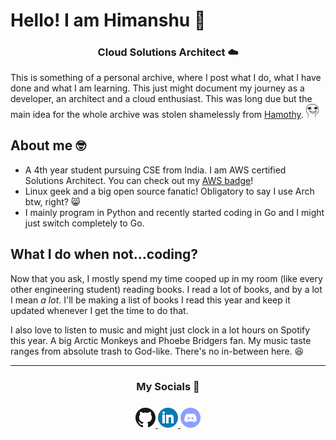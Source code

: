 <h1 align=center">Hello! I am Himanshu 👋️</h1>
<div align="center">
<h3>Cloud Solutions Architect ☁️</h3>
</div>

This is something of a personal archive, where I post what I do, what I have done and what I am learning. This just might document my journey as a developer, an architect and a cloud enthusiast. This was long due but the main idea for the whole archive was stolen shamelessly from [Hamothy](https://github.com/sgoudham). <img src="images/keksmile.webp" width="20px">

## About me 🤓️
- A 4th year student pursuing CSE from India. I am AWS certified Solutions Architect. You can check out my [AWS badge](https://www.credly.com/badges/e1d7f299-977a-4b6f-a94c-992ce725f5c1/public_url)!
- Linux geek and a big open source fanatic! Obligatory to say I use Arch btw, right? 😸
- I mainly program in Python and recently started coding in Go and I might just switch completely to Go. 

## What I do when not...coding?
Now that you ask, I mostly spend my time cooped up in my room (like every other engineering student) reading books. I read a lot of books, and by a lot I mean _a lot_. I'll be making a list of books I read this year and keep it updated whenever I get the time to do that. 

I also love to listen to music and might just clock in a lot hours on Spotify this year. A big Arctic Monkeys and Phoebe Bridgers fan. My music taste ranges from absolute trash to God-like. There's no in-between here. 😆

- - - - 

<div align="center">
<h3>My Socials 📱</h3>
</div>
<div style="text-align: center; padding-top: 8px">
    <a style-="padding-left: 4px; padding-right: 4px" href="https://github.com/ghostx31"><img src="images/github.png">
    <a style-="padding-left: 4px; padding-right: 4px" href="https://https://www.linkedin.com/in/himanshu-gaikwad/"><img src="images/linkedin.png">
    <a style-="padding-left: 4px; padding-right: 4px" href="https://discord.com/users/680274737561206789"><img src="images/discord.png">
</div>